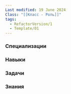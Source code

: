 ```yaml
---
Last modified: 19 June 2024
Class: "[[Класс - Роль]]"
tags:
  - RefactorVersion/1
  - Template/01
---
```

### Специализации

### Навыки

### Задачи

### Знания
